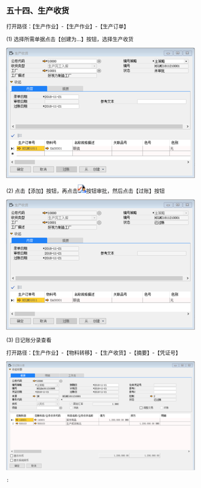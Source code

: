 ## 五十四、生产收货

打开路径：【生产作业】-【生产作业】-【生产订单】

(1) 选择所需单据点击【创建为...】按钮，选择生产收货

![1542786941(1)](bap_quickstart_images/54.1.png)

(2) 点击【添加】按钮，再点击![img](bap_quickstart_images/54.2.png)按钮审批，然后点击【过账】按钮

![1542787043(1)](bap_quickstart_images/54.3.png)

(3) 日记账分录查看

打开路径：【生产作业】-【物料转移】-【生产收货】-【摘要】-【凭证号】

![1542870816(1)](bap_quickstart_images/54.4.png)

    :
